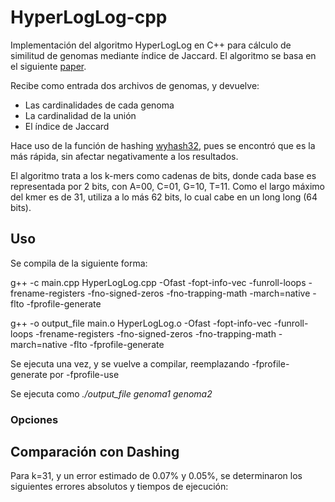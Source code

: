 # HyperLogLog-cpp
Implementación del algoritmo HyperLogLog en C++ para cálculo de similitud de genomas mediante índice de Jaccard.
El algoritmo se basa en el siguiente [paper](https://storage.googleapis.com/pub-tools-public-publication-data/pdf/40671.pdf).

Recibe como entrada dos archivos de genomas, y devuelve:
- Las cardinalidades de cada genoma
- La cardinalidad de la unión
- El índice de Jaccard

Hace uso de la función de hashing [wyhash32](https://github.com/wangyi-fudan/wyhash), pues se encontró que es la más rápida, sin afectar negativamente a los resultados.

El algoritmo trata a los k-mers como cadenas de bits, donde cada base es representada por 2 bits, con A=00, C=01, G=10, T=11. Como el largo máximo del kmer es de 31, utiliza a lo más 62 bits, lo cual cabe en un long long (64 bits).


## Uso
Se compila de la siguiente forma:

g++ -c main.cpp HyperLogLog.cpp -Ofast -fopt-info-vec -funroll-loops -frename-registers -fno-signed-zeros -fno-trapping-math -march=native -flto -fprofile-generate

g++ -o output_file main.o HyperLogLog.o -Ofast -fopt-info-vec -funroll-loops -frename-registers -fno-signed-zeros -fno-trapping-math -march=native -flto -fprofile-generate

Se ejecuta una vez, y se vuelve a compilar, reemplazando -fprofile-generate por -fprofile-use

Se ejecuta como *./output_file genoma1 genoma2*

### Opciones

## Comparación con Dashing
Para k=31, y un error estimado de 0.07% y 0.05%, se determinaron los siguientes errores absolutos y tiempos de ejecución:
